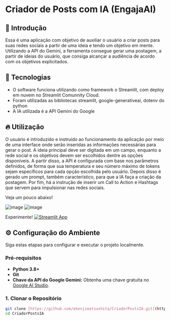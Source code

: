 # Criador de Posts com IA (EngajaAI)

## 🎈 Introdução

Essa é uma aplicação com objetivo de auxiliar o usuário a criar posts para suas redes sociais a partir de uma ideia e tendo um objetivo em mente. Utilizando a API do Gemini, a ferramenta consegue gerar uma postagem, a partir de ideias do usuário, que consiga alcançar a audiência de acordo com os objetivos explicitados.


## 🤖 Tecnologias

* O software funciona utilizando como framework o Streamlit, com deploy em nuvem no Streamlit Comunnity Cloud.
* Foram utilizadas as bibliotecas streamlit, google-generativeai, dotenv do python
* A IA utilizada é a API Gemini do Google 

## 🔥 Utilização 
O usuário é introduzido e instruído ao funcionamento da aplicação por meio de uma interface onde serão inseridas as informações necessárias para gerar o post. A ideia principal deve ser digitada em um campo, enquanto a rede social e os objetivos devem ser escolhidos dentre as opções disponíveis. A partir disso, a API é configurada com base nos parâmetros definidos, de forma que sua temperatura e seu número máximo de tokens sejam específicos para cada opção escolhida pelo usuário. Depois disso é gerado um prompt, também característico, para que a IA faça a criação da postagem. Por fim, há a instrução de inserir um Call to Action e Hashtags que servem para impulsionar nas redes sociais.

Veja um pouco abaixo!

![image](https://github.com/user-attachments/assets/e869c2cd-0e01-4f1d-b6bc-735f7ddad257) ![image](https://github.com/user-attachments/assets/d3f93fa7-e94f-4d68-8f8d-9584e31529e2)

Experimente! [![Streamlit App](https://static.streamlit.io/badges/streamlit_badge_black_white.svg)](https://ekenjimatsushita-criadorpostsia-project-sm-lxfuym.streamlit.app)

## ⚙️ Configuração do Ambiente

Siga estas etapas para configurar e executar o projeto localmente.

### Pré-requisitos

* **Python 3.8+**
* **Git**
* **Chave da API do Google Gemini:** Obtenha uma chave gratuita no [Google AI Studio](https://aistudio.google.com/).

### 1. Clonar o Repositório

```bash
git clone [https://github.com/ekenjimatsushita/CriadorPostsIA.git](https://github.com/ekenjimatsushita/CriadorPostsIA.git)
cd CriadorPostsIA
